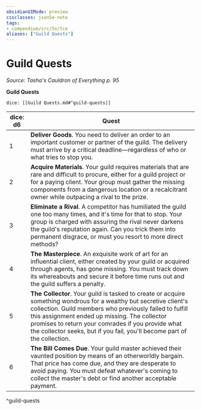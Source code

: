 ```yaml
---
obsidianUIMode: preview
cssclasses: json5e-note
tags:
- compendium/src/5e/tce
aliases: ["Guild Quests"]
---
```

# Guild Quests
*Source: Tasha's Cauldron of Everything p. 95* 

**Guild Quests**

`dice: [[Guild Quests.md#^guild-quests]]`

| dice: d6 | Quest |
|----------|-------|
| 1 | **Deliver Goods**. You need to deliver an order to an important customer or partner of the guild. The delivery must arrive by a critical deadline—regardless of who or what tries to stop you. |
| 2 | **Acquire Materials**. Your guild requires materials that are rare and difficult to procure, either for a guild project or for a paying client. Your group must gather the missing components from a dangerous location or a recalcitrant owner while outpacing a rival to the prize. |
| 3 | **Eliminate a Rival**. A competitor has humiliated the guild one too many times, and it's time for that to stop. Your group is charged with assuring the rival never darkens the guild's reputation again. Can you trick them into permanent disgrace, or must you resort to more direct methods? |
| 4 | **The Masterpiece**. An exquisite work of art for an influential client, either created by your guild or acquired through agents, has gone missing. You must track down its whereabouts and secure it before time runs out and the guild suffers a penalty. |
| 5 | **The Collector**. Your guild is tasked to create or acquire something wondrous for a wealthy but secretive client's collection. Guild members who previously failed to fulfill this assignment ended up missing. The collector promises to return your comrades if you provide what the collector seeks, but if you fail, you'll become part of the collection. |
| 6 | **The Bill Comes Due**. Your guild master achieved their vaunted position by means of an otherworldly bargain. That price has come due, and they are desperate to avoid paying. You must defeat whatever's coming to collect the master's debt or find another acceptable payment. |
^guild-quests